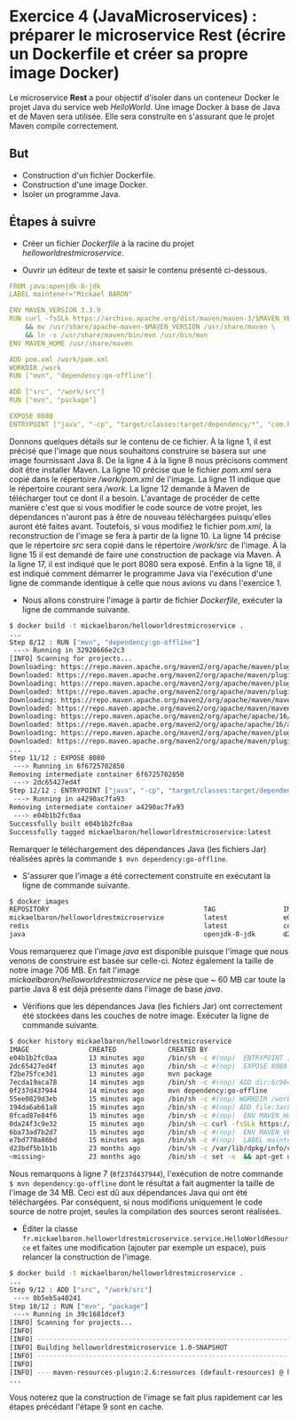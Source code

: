 # Exercice 4 (JavaMicroservices) : préparer le microservice Rest (écrire un Dockerfile et créer sa propre image Docker)

Le microservice **Rest** a pour objectif d'isoler dans un conteneur Docker le projet Java du service web *HelloWorld*. Une image Docker à base de Java et de Maven sera utilisée. Elle sera construite en s'assurant que le projet Maven compile correctement.

## But

* Construction d'un fichier Dockerfile.
* Construction d'une image Docker.
* Isoler un programme Java.

## Étapes à suivre

* Créer un fichier *Dockerfile* à la racine du projet *helloworldrestmicroservice*.

* Ouvrir un éditeur de texte et saisir le contenu présenté ci-dessous.

```yaml
FROM java:openjdk-8-jdk
LABEL maintener="Mickael BARON"

ENV MAVEN_VERSION 3.3.9
RUN curl -fsSLk https://archive.apache.org/dist/maven/maven-3/$MAVEN_VERSION/binaries/apache-maven-$MAVEN_VERSION-bin.tar.gz | tar xzf - -C /usr/share \
    && mv /usr/share/apache-maven-$MAVEN_VERSION /usr/share/maven \
    && ln -s /usr/share/maven/bin/mvn /usr/bin/mvn
ENV MAVEN_HOME /usr/share/maven

ADD pom.xml /work/pom.xml
WORKDIR /work
RUN ["mvn", "dependency:go-offline"]

ADD ["src", "/work/src"]
RUN ["mvn", "package"]

EXPOSE 8080
ENTRYPOINT ["java", "-cp", "target/classes:target/dependency/*", "com.kumuluz.ee.EeApplication"]
```

Donnons quelques détails sur le contenu de ce fichier. À la ligne 1, il est précisé que l'image que nous souhaitons construire se basera sur une image fournissant Java 8. De la ligne 4 à la ligne 8 nous précisons comment doit être installer Maven. La ligne 10 précise que le fichier *pom.xml* sera copié dans le répertoire */work/pom.xml* de l'image. La ligne 11 indique que le répertoire courant sera */work*. La ligne 12 demande à Maven de télécharger tout ce dont il a besoin. L'avantage de procéder de cette manière c'est que si vous modifier le code source de votre projet, les dépendances n'auront pas à être de nouveau téléchargées puisqu'elles auront été faites avant. Toutefois, si vous modifiez le fichier *pom.xml*, la reconstruction de l'image se fera à partir de la ligne 10. La ligne 14 précise que le répertoire *src* sera copié dans le répertoire */work/src* de l'image. À la ligne 15 il est demandé de faire une construction de package via Maven. À la ligne 17, il est indiqué que le port 8080 sera exposé. Enfin à la ligne 18, il est indiqué comment démarrer le programme Java via l'exécution d'une ligne de commande identique à celle que nous avions vu dans l'exercice 1.

* Nous allons construire l'image à partir de fichier *Dockerfile*, exécuter la ligne de commande suivante.

```bash
$ docker build -t mickaelbaron/helloworldrestmicroservice .
...
Step 8/12 : RUN ["mvn", "dependency:go-offline"]
 ---> Running in 32928666e2c3
[INFO] Scanning for projects...
Downloading: https://repo.maven.apache.org/maven2/org/apache/maven/plugins/maven-dependency-plugin/2.10/maven-dependency-plugin-2.10.pom
Downloaded: https://repo.maven.apache.org/maven2/org/apache/maven/plugins/maven-dependency-plugin/2.10/maven-dependency-plugin-2.10.pom (12 KB at 15.6 KB/sec)
Downloading: https://repo.maven.apache.org/maven2/org/apache/maven/plugins/maven-plugins/27/maven-plugins-27.pom
Downloaded: https://repo.maven.apache.org/maven2/org/apache/maven/plugins/maven-plugins/27/maven-plugins-27.pom (12 KB at 217.6 KB/sec)
Downloading: https://repo.maven.apache.org/maven2/org/apache/maven/maven-parent/26/maven-parent-26.pom
Downloaded: https://repo.maven.apache.org/maven2/org/apache/maven/maven-parent/26/maven-parent-26.pom (39 KB at 607.1 KB/sec)
Downloading: https://repo.maven.apache.org/maven2/org/apache/apache/16/apache-16.pom
Downloaded: https://repo.maven.apache.org/maven2/org/apache/apache/16/apache-16.pom (16 KB at 300.7 KB/sec)
Downloading: https://repo.maven.apache.org/maven2/org/apache/maven/plugins/maven-dependency-plugin/2.10/maven-dependency-plugin-2.10.jar
Downloaded: https://repo.maven.apache.org/maven2/org/apache/maven/plugins/maven-dependency-plugin/2.10/maven-dependency-plugin-2.10.jar (157 KB at 1174.3 KB/sec)
...
Step 11/12 : EXPOSE 8080
 ---> Running in 6f6725702850
Removing intermediate container 6f6725702850
 ---> 2dc65427ed4f
Step 12/12 : ENTRYPOINT ["java", "-cp", "target/classes:target/dependency/*", "com.kumuluz.ee.EeApplication"]
 ---> Running in a4290ac7fa93
Removing intermediate container a4290ac7fa93
 ---> e04b1b2fc0aa
Successfully built e04b1b2fc0aa
Successfully tagged mickaelbaron/helloworldrestmicroservice:latest
```

Remarquer le téléchargement des dépendances Java (les fichiers Jar) réalisées après la commande `$ mvn dependency:go-offline`.

* S'assurer que l'image a été correctement construite en exécutant la ligne de commande suivante.

```bash
$ docker images
REPOSITORY                                       TAG                 IMAGE ID            CREATED             SIZE
mickaelbaron/helloworldrestmicroservice          latest              e04b1b2fc0aa        9 minutes ago       706MB
redis                                            latest              ce25c7293564        2 weeks ago         95MB
java                                             openjdk-8-jdk       d23bdf5b1b1b        23 months ago       643MB
```

Vous remarquerez que l'image *java* est disponible puisque l'image que nous venons de construire est basée sur celle-ci. Notez également la taille de notre image 706 MB. En fait l'image *mickaelbaron/helloworldrestmicroservice* ne pèse que ~ 60 MB car toute la partie Java 8 est déjà présente dans l'image de base *java*.

* Vérifions que les dépendances Java (les fichiers Jar) ont correctement été stockées dans les couches de notre image. Exécuter la ligne de commande suivante.

```bash
$ docker history mickaelbaron/helloworldrestmicroservice
IMAGE               CREATED             CREATED BY                                      SIZE                COMMENT
e04b1b2fc0aa        13 minutes ago      /bin/sh -c #(nop)  ENTRYPOINT ["java" "-cp" …   0B
2dc65427ed4f        13 minutes ago      /bin/sh -c #(nop)  EXPOSE 8080                  0B
f2be75fce3d1        13 minutes ago      mvn package                                     18.4MB
7ecda19aca78        14 minutes ago      /bin/sh -c #(nop) ADD dir:6c964c0442e33433ff…   11.1kB
0f237d437944        14 minutes ago      mvn dependency:go-offline                       34.1MB
55ee0829d3eb        15 minutes ago      /bin/sh -c #(nop) WORKDIR /work                 0B
194da6ab61a8        15 minutes ago      /bin/sh -c #(nop) ADD file:3ac8f7547512fa916…   2.44kB
0fcad87e84f6        15 minutes ago      /bin/sh -c #(nop)  ENV MAVEN_HOME=/usr/share…   0B
0da24f3c9e32        15 minutes ago      /bin/sh -c curl -fsSLk https://archive.apach…   10MB
6ba73ad7b2d7        15 minutes ago      /bin/sh -c #(nop)  ENV MAVEN_VERSION=3.3.9      0B
e7bd770a86bd        15 minutes ago      /bin/sh -c #(nop)  LABEL maintener=Mickael B…   0B
d23bdf5b1b1b        23 months ago       /bin/sh -c /var/lib/dpkg/info/ca-certificate…   419kB
<missing>           23 months ago       /bin/sh -c set -x  && apt-get update  && apt…   352MB
```

Nous remarquons à ligne 7 (`0f237d437944`), l'exécution de notre commande `$ mvn dependency:go-offline` dont le résultat a fait augmenter la taille de l'image de 34 MB. Ceci est dû aux dépendances Java qui ont été téléchargées. Par conséquent, si nous modifions uniquement le code source de notre projet, seules la compilation des sources seront réalisées.

* Éditer la classe `fr.mickaelbaron.helloworldrestmicroservice.service.HelloWorldResource` et faites une modification (ajouter par exemple un espace), puis relancer la construction de l'image.

```bash
$ docker build -t mickaelbaron/helloworldrestmicroservice .
...
Step 9/12 : ADD ["src", "/work/src"]
 ---> 0b5eb5a40241
Step 10/12 : RUN ["mvn", "package"]
 ---> Running in 39c1681dcef3
[INFO] Scanning for projects...
[INFO]
[INFO] ------------------------------------------------------------------------
[INFO] Building helloworldrestmicroservice 1.0-SNAPSHOT
[INFO] ------------------------------------------------------------------------
[INFO]
[INFO] --- maven-resources-plugin:2.6:resources (default-resources) @ helloworldrestmicroservice ---
...
```

Vous noterez que la construction de l'image se fait plus rapidement car les étapes précédant l'étape 9 sont en cache.